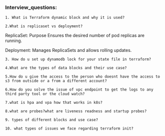 ### Interview_questions:
```
1. What is Terraform dynamic block and why it is used?

2.What is replicaset vs deployment?
```
ReplicaSet: Purpose	Ensures the desired number of pod replicas are running.

Deployment: Manages ReplicaSets and allows rolling updates.
```
3. How do u set up dynamodb lock for your state file in terraform?

4.What are the types of data blocks and their use case?

5.How do u give the access to the person who doesnt have the access to s3 from outside or a from a different account?

6.How do you solve the issue of vpc endpoint to get the logs to any third party tool or the cloud watch?

7.what is hpa and vpa how that works in k8s?

8.what are probes?what are liveness readness and startup probes?

9. types of different blocks and use case?

10. what types of issues we face regarding terraform init?
```
